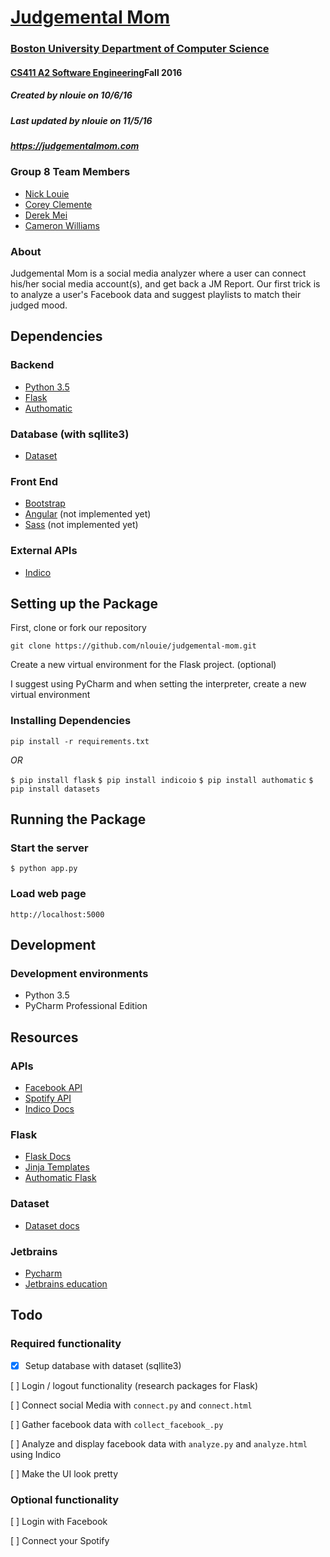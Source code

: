 # [Judgemental Mom](https://judgementalmom.com)
### [Boston University Department of Computer Science](http://www.bu.edu/cs/)
#### [CS411 A2 Software Engineering](http://sites.bu.edu/perryd/cs411-software-engineering/)Fall 2016
##### Created by nlouie on 10/6/16
##### Last updated by nlouie on 11/5/16
##### https://judgementalmom.com

### Group 8 Team Members
- [Nick Louie](mailto:nlouie@bu.edu)
- [Corey Clemente](mailto:coreycle@bu.edu)
- [Derek Mei](mailto:dmei3010@bu.edu)
- [Cameron Williams](mailto:camwill@bu.edu)

### About
Judgemental Mom is a social media analyzer where a user can connect his/her social media account(s), and get back a JM Report. 
Our first trick is to analyze a user's Facebook data and suggest playlists to match their judged mood.

## Dependencies

### Backend
- [Python 3.5](https://www.python.org/downloads/release/python-350/)
- [Flask](http://flask.pocoo.org)
- [Authomatic](http://peterhudec.github.io/authomatic/index.html)

### Database (with sqllite3)
- [Dataset](https://dataset.readthedocs.io/en/latest/)

### Front End
- [Bootstrap](http://getbootstrap.com/)
- [Angular](https://angularjs.org/) (not implemented yet)
- [Sass](http://sass-lang.com/libsass) (not implemented yet)

### External APIs
- [Indico](https://indico.io)

## Setting up the Package

First, clone or fork our repository 

```git clone https://github.com/nlouie/judgemental-mom.git```

Create a new virtual environment for the Flask project. (optional) 

I suggest using PyCharm and when setting the interpreter, create a new virtual environment

### Installing Dependencies

```pip install -r requirements.txt```

*OR*


```$ pip install flask```
```$ pip install indicoio```
```$ pip install authomatic```
```$ pip install datasets```


## Running the Package

###  Start the server 

```$ python app.py ```

### Load web page

``` http://localhost:5000 ```

## Development

### Development environments
- Python 3.5
- PyCharm Professional Edition

## Resources

### APIs
- [Facebook API](https://developers.facebook.com/)
- [Spotify API](https://developer.spotify.com/)
- [Indico Docs](https://indico.io/docs)

### Flask
- [Flask Docs](http://flask.pocoo.org/docs/)
- [Jinja Templates](http://jinja.pocoo.org/docs/dev/templates/)
- [Authomatic Flask](http://peterhudec.github.io/authomatic/examples/flask-simple.html)

### Dataset
- [Dataset docs](https://dataset.readthedocs.io/en/latest/)

### Jetbrains
- [Pycharm](https://www.jetbrains.com/pycharm/)
- [Jetbrains education](https://www.jetbrains.com/student/)


## Todo

### Required functionality

 -[x] Setup database with dataset (sqllite3)

[ ] Login / logout functionality (research packages for Flask)

[ ] Connect social Media with `connect.py` and `connect.html`

[ ] Gather facebook data with `collect_facebook_.py`

[ ] Analyze and display facebook data with `analyze.py` and `analyze.html` using Indico

[ ] Make the UI look pretty

### Optional functionality

[ ] Login with Facebook

[ ] Connect your Spotify

